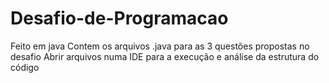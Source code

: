 # Desafio-de-Programacao
 Feito em java
 Contem os arquivos .java para as 3 questões propostas no desafio
 Abrir arquivos numa IDE para a execução e análise da estrutura do código
